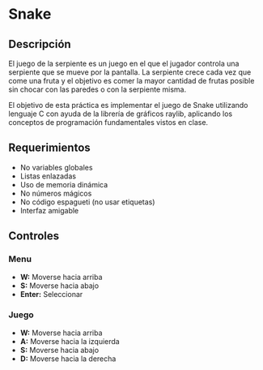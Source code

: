 # Snake

## Descripción

El juego de la serpiente es un juego en el que el jugador controla una serpiente que se mueve por la pantalla. La serpiente crece cada vez que come una fruta y el objetivo es comer la mayor cantidad de frutas posible sin chocar con las paredes o con la serpiente misma.

El objetivo de esta práctica es implementar el juego de Snake utilizando lenguaje C con ayuda de la librería de gráficos raylib, aplicando los conceptos de programación fundamentales vistos en clase</a>.

## Requerimientos

-   No variables globales
-   Listas enlazadas
-   Uso de memoria dinámica
-   No números mágicos
-   No código espagueti (no usar etiquetas)
-   Interfaz amigable

## Controles

### Menu

-   **W:** Moverse hacia arriba
-   **S:** Moverse hacia abajo
-   **Enter:** Seleccionar

### Juego

-   **W:** Moverse hacia arriba
-   **A:** Moverse hacia la izquierda
-   **S:** Moverse hacia abajo
-   **D:** Moverse hacia la derecha
